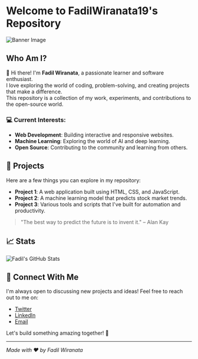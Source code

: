 # Welcome to FadilWiranata19's Repository

![Banner Image](https://placeimg.com/1200/300/tech) <!-- Optional: You can add a banner image -->

## Who Am I?

👋 Hi there! I'm **Fadil Wiranata**, a passionate learner and software enthusiast.  
I love exploring the world of coding, problem-solving, and creating projects that make a difference.  
This repository is a collection of my work, experiments, and contributions to the open-source world.

### 💻 Current Interests:
- **Web Development**: Building interactive and responsive websites.
- **Machine Learning**: Exploring the world of AI and deep learning.
- **Open Source**: Contributing to the community and learning from others.

## 🚀 Projects

Here are a few things you can explore in my repository:

- **Project 1**: A web application built using HTML, CSS, and JavaScript.
- **Project 2**: A machine learning model that predicts stock market trends.
- **Project 3**: Various tools and scripts that I've built for automation and productivity.

> "The best way to predict the future is to invent it." – Alan Kay

## 📈 Stats

![Fadil's GitHub Stats](https://github-readme-stats.vercel.app/api?username=FadilWiranata19&show_icons=true&count_private=true&hide_title=true&hide=prs&theme=radical)

## 💬 Connect With Me

I'm always open to discussing new projects and ideas! Feel free to reach out to me on:

- [Twitter](https://twitter.com/FadilWiranata19)  
- [LinkedIn](https://linkedin.com/in/FadilWiranata19)  
- [Email](mailto:fadilwiranata19@example.com)

Let's build something amazing together! 🚀

---

*Made with ❤️ by Fadil Wiranata*  
